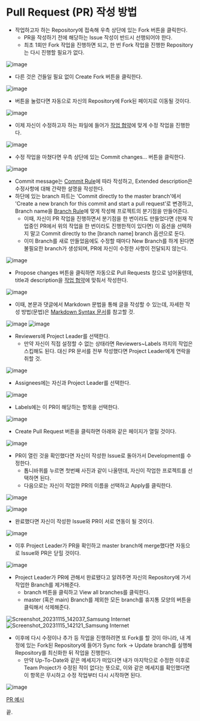 # Pull Request (PR) 작성 방법

- 작업하고자 하는 Repository에 접속해 우측 상단에 있는 Fork 버튼을 클릭한다.
  - PR을 작성하기 전에 해당하는 Issue 작성이 반드시 선행되어야 한다.
  - 최초 1회만 Fork 작업을 진행하면 되고, 한 번 Fork 작업을 진행한 Repository는 다시 진행할 필요가 없다.

![image](https://github.com/kimch0612/Team_Project-Documents/assets/10193967/f4715ca3-7651-4b20-b418-415c3254a608)

- 다른 것은 건들일 필요 없이 Create Fork 버튼을 클릭한다.

![image](https://github.com/kimch0612/Team_Project-Documents/assets/10193967/76cb7fdd-7fda-4619-8a69-727f1fc0d23e)

- 버튼을 눌렀다면 자동으로 자신의 Repository에 Fork된 페이지로 이동될 것이다.

![image](https://github.com/kimch0612/Team_Project-Documents/assets/10193967/5c7e3e32-e482-4e95-b78f-f08cdd27bcfc)

- 이제 자신이 수정하고자 하는 파일에 들어가 [작업 협약](https://github.com/kimch0612/Team_Project-Documents/blob/master/Convention.md)에 맞게 수정 작업을 진행한다.

![image](https://github.com/kimch0612/Team_Project-Documents/assets/10193967/ce77acb4-0e0f-45d3-9fe4-c51f70b52f53)

- 수정 작업을 마쳤다면 우측 상단에 있는 Commit changes... 버튼을 클릭한다.

![image](https://github.com/kimch0612/Team_Project-Documents/assets/10193967/51be9630-4205-418e-8b63-8e65305cdfb0)

- Commit message는 [Commit Rule](https://github.com/kimch0612/Team_Project-Documents/blob/master/Convention.md#commit-rule)에 따라 작성하고, Extended description은 수정사항에 대해 간략한 설명을 작성한다.
- 하단에 있는 branch 파트는 'Commit directly to the master branch'에서 'Create a new branch for this commit and start a pull request'로 변경하고, Branch name을 [Branch Rule](https://github.com/kimch0612/Team_Project-Documents/blob/master/Convention.md#branch-rule)에 맞게 작성해 프로젝트의 분기점을 만들어준다.
  - 이때, 자신이 PR 작업을 진행하면서 분기점을 한 번이라도 만들었다면 (헌재 작업중인 PR에서 위의 작업을 한 번이라도 진행한적이 있다면) 이 옵션을 선택하지 말고 Commit directly to the [branch name] branch 옵션으로 둔다.
  - 이미 Branch를 새로 만들었음에도 수정할 때마다 New Branch를 하게 된다면 불필요한 branch가 생성되며, PR에 자신이 수정한 사항이 전달되지 않는다.

![image](https://github.com/kimch0612/Team_Project-Documents/assets/10193967/82aee5cd-3a32-46df-973c-f2413fadd5fa)

- Propose changes 버튼을 클릭하면 자동으로 Pull Requests 창으로 넘어올텐데, title과 description을 [작업 협약](https://github.com/kimch0612/Team_Project-Documents/blob/master/Convention.md)에 맞춰서 작성한다.

![image](https://github.com/kimch0612/Team_Project-Documents/assets/10193967/01718f34-9eb8-4eb0-bc5a-e1e85f30244b)
- 이때, 본문과 댓글에서 Markdown 문법을 통해 글을 작성할 수 있는데, 자세한 작성 방법(문법)은 [Markdown Syntax 문서](Markdown_Syntax.md)를 참고할 것.

![image](https://github.com/kimch0612/OOP2_Project/assets/10193967/f49ec036-e7df-4cfb-ba97-1e66b92fb4c3)
![image](https://github.com/kimch0612/OOP2_Project/assets/10193967/17cb42c7-9949-468b-922d-879b1fc9015e)

- Reviewers에 Project Leader를 선택한다.
  - 만약 자신이 직접 설정할 수 없는 상태라면 Reviewers~Labels 까지의 작업은 스킵해도 된다. 대신 PR 문서를 전부 작성했다면 Project Leader에게 연락을 취할 것.

![image](https://github.com/kimch0612/Team_Project-Documents/assets/10193967/54ddc49c-7a55-40e4-bb18-208c7c8e11fc)

- Assignees에는 자신과 Project Leader를 선택한다.

![image](https://github.com/kimch0612/Team_Project-Documents/assets/10193967/343efb4b-1b5a-4852-818c-f402228d1ae6)

- Labels에는 이 PR이 해당하는 항목을 선택한다.

![image](https://github.com/kimch0612/Team_Project-Documents/assets/10193967/d3351cf6-070e-4abc-b485-faab01274c13)

- Create Pull Request 버튼을 클릭하면 아래와 같은 페이지가 열릴 것이다.

![image](https://github.com/kimch0612/Team_Project-Documents/assets/10193967/dc37e60f-652b-484f-b8ed-78191766b9b8)

- PR이 열린 것을 확인했다면 자신이 작성한 Issue로 돌아가서 Development를 수정한다.
  - 톱니바퀴를 누르면 첫번째 사진과 같이 나올텐데, 자신이 작업한 프로젝트를 선택하면 된다.
  - 다음으로는 자신이 작업한 PR의 이름을 선택하고 Apply를 클릭한다.

![image](https://github.com/kimch0612/Team_Project-Documents/assets/10193967/aaa22acd-59d7-45bf-a008-fd64282602b9)

![image](https://github.com/kimch0612/Team_Project-Documents/assets/10193967/6eccda15-cfe7-4d41-81cd-56b1abb7f19c)

- 완료했다면 자신이 작성한 Issue와 PR이 서로 연동이 될 것이다.

![image](https://github.com/kimch0612/Team_Project-Documents/assets/10193967/992c07df-9d4c-41c4-aad9-d29a4bc74571)

- 이후 Project Leader가 PR을 확인하고 master branch에 merge했다면 자동으로 Issue와 PR은 닫힐 것이다.

![image](https://github.com/kimch0612/Team_Project-Documents/assets/10193967/569919cc-8575-4e02-bdac-e52caf239425)
- Project Leader가 PR에 관해서 완료됐다고 알려주면 자신의 Repository에 가서 작업한 Branch를 제거해준다.
  - branch 버튼을 클릭하고 View all branches를 클릭한다.
  - master (혹은 main) Branch를 제외한 모든 branch를 휴지통 모양의 버튼을 클릭해서 삭제해준다.

![Screenshot_20231115_142037_Samsung Internet](https://github.com/kimch0612/OOP2_Project/assets/10193967/f202c48a-db30-451b-a34d-8aaebc622c33)
![Screenshot_20231115_142121_Samsung Internet](https://github.com/kimch0612/OOP2_Project/assets/10193967/11a0ca26-7a65-4206-a9a6-109309c92b5d)
- 이후에 다시 수정이나 추가 등 작업을 진행하려면 또 Fork를 할 것이 아니라, 내 계정에 있는 Fork된 Repository에 들어가 Sync fork -> Update branch를 실행해 Repository를 최신화한 뒤 작업을 진행한다.
  - 만약 Up-To-Date와 같은 메세지가 떠있다면 내가 마지막으로 수정한 이후로 Team Project가 수정된 적이 없다는 뜻으로, 이와 같은 메세지를 확인했다면 이 항목은 무시하고 수정 작업부터 다시 시작하면 된다.

![image](https://github.com/kimch0612/Team_Project-Documents/assets/10193967/9881ed8b-30d2-4870-a42e-437d7ae6b5ec)

[PR 예시](https://github.com/kimch0612/OOP2_Project/pull/7)

끝.
